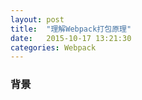 ```yaml
---
layout: post
title:  "理解Webpack打包原理"
date:   2015-10-17 13:21:30
categories: Webpack
---
```


### 背景

